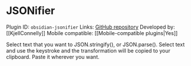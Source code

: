 # JSONifier

Plugin ID: `obsidian-jsonifier`
Links: [GitHub repository](https://github.com/KjellConnelly/obsidian-jsonifier)
Developed by: [[KjellConnelly]]
Mobile compatible: [[Mobile-compatible plugins|Yes]]

Select text that you want to JSON.stringify(), or JSON.parse(). Select text and use the keystroke and the transformation will be copied to your clipboard. Paste it wherever you want.
